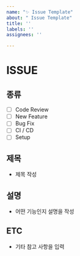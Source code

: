 ```yaml
---
name: "✨ Issue Template"
about: " Issue Template"
title: ''
labels: ''
assignees: ''

---
```


# ISSUE

## 종류
- [ ] Code Review
- [ ] New Feature
- [ ] Bug Fix
- [ ] CI / CD
- [ ] Setup

## 제목
- 제목 작성

## 설명
- 어떤 기능인지 설명을 작성

## ETC
- 기타 참고 사항을 입력
